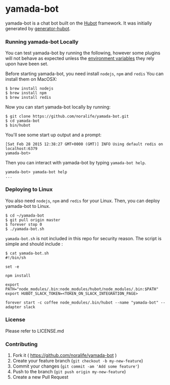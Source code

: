 # yamada-bot

yamada-bot is a chat bot built on the [Hubot][hubot] framework. It was
initially generated by [generator-hubot][generator-hubot].

[hubot]: http://hubot.github.com
[generator-hubot]: https://github.com/github/generator-hubot

### Running yamada-bot Locally

You can test yamada-bot by running the following, however some plugins will not
behave as expected unless the [environment variables](#configuration) they rely
upon have been set.

Before starting yamada-bot, you need install `nodejs`, `npm` and `redis`
You can install them on MacOSX:

    $ brew install nodejs
    $ brew install npm
    $ brew install redis

Now you can start yamada-bot locally by running:

    $ git clone https://github.com/noralife/yamada-bot.git
    $ cd yamada-bot
    $ bin/hubot

You'll see some start up output and a prompt:

    [Sat Feb 28 2015 12:38:27 GMT+0000 (GMT)] INFO Using default redis on localhost:6379
    yamada-bot>

Then you can interact with yamada-bot by typing `yamada-bot help`.

    yamada-bot> yamada-bot help
    ...

### Deploying to Linux

You also need `nodejs`, `npm` and `redis` for your Linux.
Then, you can deploy yamada-bot to Linux.

    $ cd ~/yamada-bot
    $ git pull origin master
    $ forever stop 0
    $ ./yamada-bot.sh

`yamada-bot.sh` is not included in this repo for security reason.
The script is simple and should include :

    $ cat yamada-bot.sh
    #!/bin/sh
    
    set -e
    
    npm install
    
    export PATH="node_modules/.bin:node_modules/hubot/node_modules/.bin:$PATH"
    export HUBOT_SLACK_TOKEN=<TOKEN_ON_SLACK_INTEGRATION_PAGE>
    
    forever start -c coffee node_modules/.bin/hubot --name "yamada-bot" --adapter slack

### License

Please refer to LICENSE.md

### Contributing

1. Fork it ( https://github.com/noralife/yamada-bot )
2. Create your feature branch (`git checkout -b my-new-feature`)
3. Commit your changes (`git commit -am 'Add some feature'`)
4. Push to the branch (`git push origin my-new-feature`)
5. Create a new Pull Request
